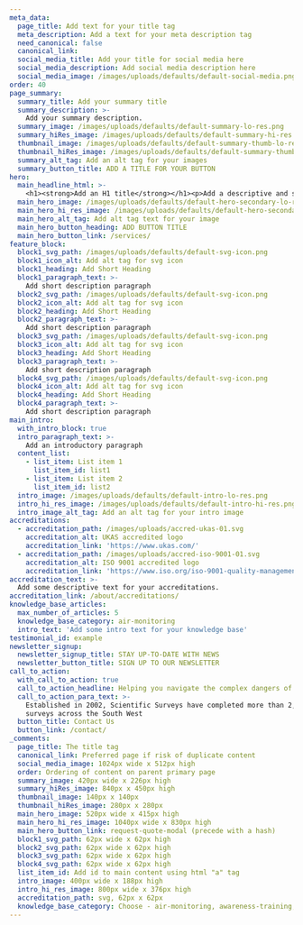```yaml
---
meta_data:
  page_title: Add text for your title tag
  meta_description: Add a text for your meta description tag
  need_canonical: false
  canonical_link:
  social_media_title: Add your title for social media here
  social_media_description: Add social media description here
  social_media_image: /images/uploads/defaults/default-social-media.png
order: 40
page_summary:
  summary_title: Add your summary title
  summary_description: >-
    Add your summary description.
  summary_image: /images/uploads/defaults/default-summary-lo-res.png
  summary_hiRes_image: /images/uploads/defaults/default-summary-hi-res.png
  thumbnail_image: /images/uploads/defaults/default-summary-thumb-lo-res.png
  thumbnail_hiRes_image: /images/uploads/defaults/default-summary-thumb-hi-res.png
  summary_alt_tag: Add an alt tag for your images
  summary_button_title: ADD A TITLE FOR YOUR BUTTON
hero:
  main_headline_html: >-
    <h1><strong>Add an H1 title</strong></h1><p>Add a descriptive and short paragraph</p>
  main_hero_image: /images/uploads/defaults/default-hero-secondary-lo-res.png
  main_hero_hi_res_image: /images/uploads/defaults/default-hero-secondary-hi-res.png
  main_hero_alt_tag: Add alt tag text for your image
  main_hero_button_heading: ADD BUTTON TITLE
  main_hero_button_link: /services/
feature_block:
  block1_svg_path: /images/uploads/defaults/default-svg-icon.png
  block1_icon_alt: Add alt tag for svg icon
  block1_heading: Add Short Heading
  block1_paragraph_text: >-
    Add short description paragraph
  block2_svg_path: /images/uploads/defaults/default-svg-icon.png
  block2_icon_alt: Add alt tag for svg icon
  block2_heading: Add Short Heading
  block2_paragraph_text: >-
    Add short description paragraph
  block3_svg_path: /images/uploads/defaults/default-svg-icon.png
  block3_icon_alt: Add alt tag for svg icon
  block3_heading: Add Short Heading
  block3_paragraph_text: >-
    Add short description paragraph
  block4_svg_path: /images/uploads/defaults/default-svg-icon.png
  block4_icon_alt: Add alt tag for svg icon
  block4_heading: Add Short Heading
  block4_paragraph_text: >-
    Add short description paragraph
main_intro:
  with_intro_block: true
  intro_paragraph_text: >-
    Add an introductory paragraph
  content_list:
    - list_item: List item 1
      list_item_id: list1
    - list_item: List item 2
      list_item_id: list2
  intro_image: /images/uploads/defaults/default-intro-lo-res.png
  intro_hi_res_image: /images/uploads/defaults/default-intro-hi-res.png
  intro_image_alt_tag: Add an alt tag for your intro image
accreditations:
  - accreditation_path: /images/uploads/accred-ukas-01.svg
    accreditation_alt: UKAS accredited logo
    accreditation_link: 'https://www.ukas.com/'
  - accreditation_path: /images/uploads/accred-iso-9001-01.svg
    accreditation_alt: ISO 9001 accredited logo
    accreditation_link: 'https://www.iso.org/iso-9001-quality-management.html'
accreditation_text: >-
  Add some descriptive text for your accreditations.
accreditation_link: /about/accreditations/
knowledge_base_articles:
  max_number_of_articles: 5
  knowledge_base_category: air-monitoring
  intro_text: 'Add some intro text for your knowledge base'
testimonial_id: example
newsletter_signup:
  newsletter_signup_title: STAY UP-TO-DATE WITH NEWS
  newsletter_button_title: SIGN UP TO OUR NEWSLETTER
call_to_action:
  with_call_to_action: true
  call_to_action_headline: Helping you navigate the complex dangers of...
  call_to_action_para_text: >-
    Established in 2002, Scientific Surveys have completed more than 2,500
    surveys across the South West
  button_title: Contact Us
  button_link: /contact/
_comments:
  page_title: The title tag
  canonical_link: Preferred page if risk of duplicate content
  social_media_image: 1024px wide x 512px high
  order: Ordering of content on parent primary page
  summary_image: 420px wide x 226px high
  summary_hiRes_image: 840px x 450px high
  thumbnail_image: 140px x 140px
  thumbnail_hiRes_image: 280px x 280px
  main_hero_image: 520px wide x 415px high
  main_hero_hi_res_image: 1040px wide x 830px high
  main_hero_button_link: request-quote-modal (precede with a hash)
  block1_svg_path: 62px wide x 62px high
  block2_svg_path: 62px wide x 62px high
  block3_svg_path: 62px wide x 62px high
  block4_svg_path: 62px wide x 62px high
  list_item_id: Add id to main content using html "a" tag
  intro_image: 400px wide x 188px high
  intro_hi_res_image: 800px wide x 376px high
  accreditation_path: svg, 62px x 62px
  knowledge_base_category: Choose - air-monitoring, awareness-training, removal, surveys, testing
---
```

